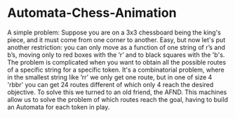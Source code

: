 # Automata-Chess-Animation

A simple problem: Suppose you are on a 3x3 chessboard being the king's piece, and it must come from one corner to another. Easy, but now let's put another restriction: you can only move as a function of one string of r’s and b’s, moving only to red boxes with the ’r’ and to black squares with the 'b's. The problem is complicated when you want to obtain all the possible routes of a specific string for a specific token. It's a combinatorial problem, where in the smallest string like ’rr’ we only get one route, but in one of size 4 'rbbr' you can get 24 routes different of which only 4 reach the desired objective.
To solve this we turned to an old friend, the AFND. This machines allow us to solve the problem of which routes reach the goal, having to build an Automata for each token in play.